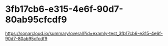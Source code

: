 # 3fb17cb6-e315-4e6f-90d7-80ab95cfcdf9
https://sonarcloud.io/summary/overall?id=examly-test_3fb17cb6-e315-4e6f-90d7-80ab95cfcdf9
